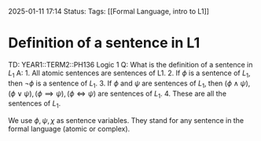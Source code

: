 2025-01-11 17:14
Status: 
Tags: [[Formal Language, intro to L1]]
# Definition of a sentence in L1

TD: YEAR1::TERM2::PH136 Logic 1
Q: What is the definition of a sentence in $L_{1}$
A: 1. All atomic sentences are sentences of L1.
2. If $\phi$ is a sentence of $L_{1}$, then ¬$\phi$ is a sentence of $L_1$.
3. If $\phi$ and $\psi$ are sentences of $L_1$, then $(\phi \land \psi), (\phi \lor \psi), (\phi \implies \psi), (\phi \iff \psi)$ are sentences of $L_1$.
4. These are all the sentences of $L_1$.
<!--ID: 1736616063805-->


We use $\phi ,\psi, \chi$ as sentence variables. They stand for any sentence in the formal language (atomic or complex).